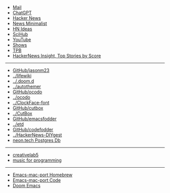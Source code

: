 - [Mail](https://mail.google.com/mail/u/0/#inbox)
- [ChatGPT](https://chat.openai.com/)
- [Hacker News](https://news.ycombinator.com/)
- [News Minimalist](https://www.newsminimalist.com/)
- [HN Ideas](https://hn-ideas.tjcx.me/)
- [SciHub](https://www.sci-hub.se/)
- [YouTube](https://youtube.com)
- [Shows](https://showrss.info/timeline)
- [TPB](https://tpb.party/)
- [HackerNews Insight, Top Stories by Score](https://hackernews-insight.vercel.app/story-list-by-score)
- - -
- [GitHub/jasonm23](https://github.com/jasonm23)
- [../lifewiki](https://github.com/jasonm23/lifewiki)
- [../.doom.d](https://github.com/jasonm23/.doom.d)
- [../autothemer](https://github.com/jasonm23/autothemer)
- [GitHub/ocodo](https://github.com/ocodo)
- [../ocodo](https://github.com/ocodo/ocodo)
- [../ClockFace-font](https://github.com/ocodo/clockFace-font)
- [GitHub/cutbox](https://github.com/cutbox)
- [../CutBox](https://github.com/cutbox/CutBox)
- [GitHub/emacsfodder](https://github.com/emacsfodder)
- [../etd](https://github.com/emacsfodder/etd)
- [GitHub/codefodder](https://github.com/codefodder)
- [../HackerNews-DIYgest](https://github.com/codefodder/HackerNews-DIYgest)
- [neon.tech Postgres Db](https://neon.tech)
- - -
- [creativelab5](https://creativelab5.com/)
- [music for programming](https://musicforprogramming.net/latest/)
- - -
- [Emacs-mac-port Homebrew](https://github.com/railwaycat/homebrew-emacsmacport)
- [Emacs-mac-port Code](https://bitbucket.org/mituharu/emacs-mac/overview)
- [Doom Emacs](https://github.com/doomemacs/)


